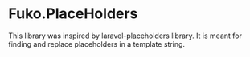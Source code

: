 # Fuko.PlaceHolders

This library was inspired by laravel-placeholders library. It is meant for finding and replace placeholders in a template string.